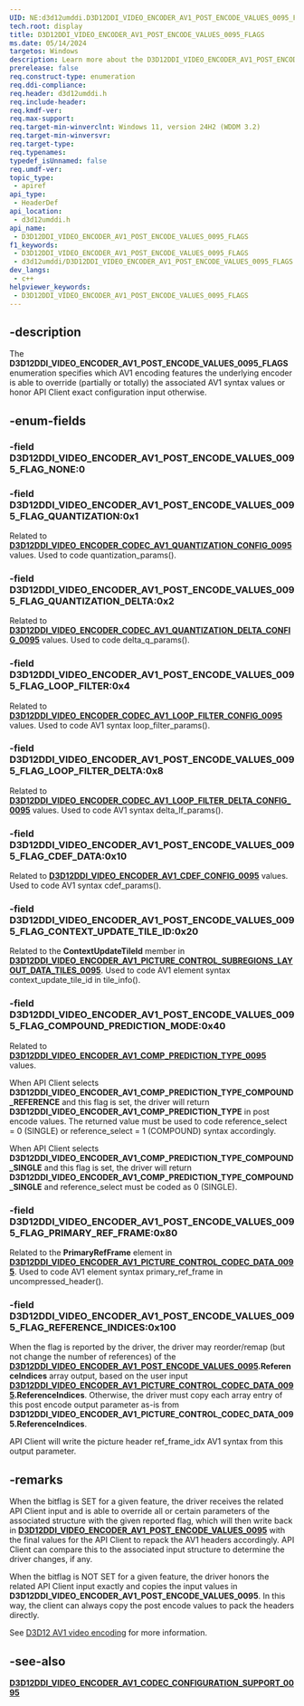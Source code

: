 ```yaml
---
UID: NE:d3d12umddi.D3D12DDI_VIDEO_ENCODER_AV1_POST_ENCODE_VALUES_0095_FLAGS
tech.root: display
title: D3D12DDI_VIDEO_ENCODER_AV1_POST_ENCODE_VALUES_0095_FLAGS
ms.date: 05/14/2024
targetos: Windows
description: Learn more about the D3D12DDI_VIDEO_ENCODER_AV1_POST_ENCODE_VALUES_0095_FLAGS enumeration.
prerelease: false
req.construct-type: enumeration
req.ddi-compliance: 
req.header: d3d12umddi.h
req.include-header: 
req.kmdf-ver: 
req.max-support: 
req.target-min-winverclnt: Windows 11, version 24H2 (WDDM 3.2)
req.target-min-winversvr: 
req.target-type: 
req.typenames: 
typedef_isUnnamed: false
req.umdf-ver: 
topic_type:
 - apiref
api_type:
 - HeaderDef
api_location:
 - d3d12umddi.h
api_name:
 - D3D12DDI_VIDEO_ENCODER_AV1_POST_ENCODE_VALUES_0095_FLAGS
f1_keywords:
 - D3D12DDI_VIDEO_ENCODER_AV1_POST_ENCODE_VALUES_0095_FLAGS
 - d3d12umddi/D3D12DDI_VIDEO_ENCODER_AV1_POST_ENCODE_VALUES_0095_FLAGS
dev_langs:
 - c++
helpviewer_keywords:
 - D3D12DDI_VIDEO_ENCODER_AV1_POST_ENCODE_VALUES_0095_FLAGS
---
```


## -description

The **D3D12DDI_VIDEO_ENCODER_AV1_POST_ENCODE_VALUES_0095_FLAGS** enumeration specifies which AV1 encoding features the underlying encoder is able to override (partially or totally) the associated AV1 syntax values or honor API Client exact configuration input otherwise.

## -enum-fields

### -field D3D12DDI_VIDEO_ENCODER_AV1_POST_ENCODE_VALUES_0095_FLAG_NONE:0

### -field D3D12DDI_VIDEO_ENCODER_AV1_POST_ENCODE_VALUES_0095_FLAG_QUANTIZATION:0x1

Related to [**D3D12DDI_VIDEO_ENCODER_CODEC_AV1_QUANTIZATION_CONFIG_0095**](ns-d3d12umddi-d3d12ddi_video_encoder_codec_av1_quantization_config_0095.md) values. Used to code quantization_params().

### -field D3D12DDI_VIDEO_ENCODER_AV1_POST_ENCODE_VALUES_0095_FLAG_QUANTIZATION_DELTA:0x2

Related to [**D3D12DDI_VIDEO_ENCODER_CODEC_AV1_QUANTIZATION_DELTA_CONFIG_0095**](ns-d3d12umddi-d3d12ddi_video_encoder_codec_av1_quantization_delta_config_0095.md) values. Used to code delta_q_params().

### -field D3D12DDI_VIDEO_ENCODER_AV1_POST_ENCODE_VALUES_0095_FLAG_LOOP_FILTER:0x4

Related to [**D3D12DDI_VIDEO_ENCODER_CODEC_AV1_LOOP_FILTER_CONFIG_0095**](ns-d3d12umddi-d3d12ddi_video_encoder_codec_av1_loop_filter_config_0095.md) values. Used to code AV1 syntax loop_filter_params().

### -field D3D12DDI_VIDEO_ENCODER_AV1_POST_ENCODE_VALUES_0095_FLAG_LOOP_FILTER_DELTA:0x8

Related to [**D3D12DDI_VIDEO_ENCODER_CODEC_AV1_LOOP_FILTER_DELTA_CONFIG_0095**](ns-d3d12umddi-d3d12ddi_video_encoder_codec_av1_loop_filter_delta_config_0095.md) values. Used to code AV1 syntax delta_lf_params().

### -field D3D12DDI_VIDEO_ENCODER_AV1_POST_ENCODE_VALUES_0095_FLAG_CDEF_DATA:0x10

Related to [**D3D12DDI_VIDEO_ENCODER_AV1_CDEF_CONFIG_0095**](ns-d3d12umddi-d3d12ddi_video_encoder_av1_cdef_config_0095.md) values. Used to code AV1 syntax cdef_params().

### -field D3D12DDI_VIDEO_ENCODER_AV1_POST_ENCODE_VALUES_0095_FLAG_CONTEXT_UPDATE_TILE_ID:0x20

Related to the **ContextUpdateTileId** member in [**D3D12DDI_VIDEO_ENCODER_AV1_PICTURE_CONTROL_SUBREGIONS_LAYOUT_DATA_TILES_0095**](ns-d3d12umddi-d3d12ddi_video_encoder_av1_picture_control_subregions_layout_data_tiles_0095.md). Used to code AV1 element syntax context_update_tile_id in tile_info().

### -field D3D12DDI_VIDEO_ENCODER_AV1_POST_ENCODE_VALUES_0095_FLAG_COMPOUND_PREDICTION_MODE:0x40

Related to [**D3D12DDI_VIDEO_ENCODER_AV1_COMP_PREDICTION_TYPE_0095**](ne-d3d12umddi-d3d12ddi_video_encoder_av1_comp_prediction_type_0095.md) values.

When API Client selects **D3D12DDI_VIDEO_ENCODER_AV1_COMP_PREDICTION_TYPE_COMPOUND_REFERENCE** and this flag is set, the driver will return **D3D12DDI_VIDEO_ENCODER_AV1_COMP_PREDICTION_TYPE** in post encode values. The returned value must be used to code reference_select = 0 (SINGLE) or reference_select = 1 (COMPOUND) syntax accordingly.

When API Client selects **D3D12DDI_VIDEO_ENCODER_AV1_COMP_PREDICTION_TYPE_COMPOUND_SINGLE** and this flag is set, the driver will return **D3D12DDI_VIDEO_ENCODER_AV1_COMP_PREDICTION_TYPE_COMPOUND_SINGLE** and reference_select must be coded as 0 (SINGLE).

### -field D3D12DDI_VIDEO_ENCODER_AV1_POST_ENCODE_VALUES_0095_FLAG_PRIMARY_REF_FRAME:0x80

Related to the **PrimaryRefFrame** element in [**D3D12DDI_VIDEO_ENCODER_AV1_PICTURE_CONTROL_CODEC_DATA_0095**](ns-d3d12umddi-d3d12ddi_video_encoder_av1_picture_control_codec_data_0095.md). Used to code AV1 element syntax primary_ref_frame in uncompressed_header().

### -field D3D12DDI_VIDEO_ENCODER_AV1_POST_ENCODE_VALUES_0095_FLAG_REFERENCE_INDICES:0x100

When the flag is reported by the driver, the driver may reorder/remap (but not change the number of references) of the [**D3D12DDI_VIDEO_ENCODER_AV1_POST_ENCODE_VALUES_0095**](ns-d3d12umddi-d3d12ddi_video_encoder_av1_post_encode_values_0095.md)**.ReferenceIndices** array output, based on the user input [**D3D12DDI_VIDEO_ENCODER_AV1_PICTURE_CONTROL_CODEC_DATA_0095**](ns-d3d12umddi-d3d12ddi_video_encoder_av1_picture_control_codec_data_0095.md)**.ReferenceIndices**. Otherwise, the driver must copy each array entry of this post encode output parameter as-is from **D3D12DDI_VIDEO_ENCODER_AV1_PICTURE_CONTROL_CODEC_DATA_0095.ReferenceIndices**.

API Client will write the picture header ref_frame_idx AV1 syntax from this output parameter.

## -remarks

When the bitflag is SET for a given feature, the driver receives the related API Client input and is able to override all or certain parameters of the associated structure with the given reported flag, which will then write back in [**D3D12DDI_VIDEO_ENCODER_AV1_POST_ENCODE_VALUES_0095**](ns-d3d12umddi-d3d12ddi_video_encoder_av1_post_encode_values_0095.md) with the final values for the API Client to repack the AV1 headers accordingly. API Client can compare this to the associated input structure to determine the driver changes, if any.

When the bitflag is NOT SET for a given feature, the driver honors the related API Client input exactly and copies the input values in **D3D12DDI_VIDEO_ENCODER_AV1_POST_ENCODE_VALUES_0095**. In this way, the client can always copy the post encode values to pack the headers directly.

See [D3D12 AV1 video encoding](/windows-hardware/drivers/display/video-encoding-d3d12-av1.md) for more information.

## -see-also

[**D3D12DDI_VIDEO_ENCODER_AV1_CODEC_CONFIGURATION_SUPPORT_0095**](ns-d3d12umddi-d3d12ddi_video_encoder_av1_codec_configuration_support_0095.md)
